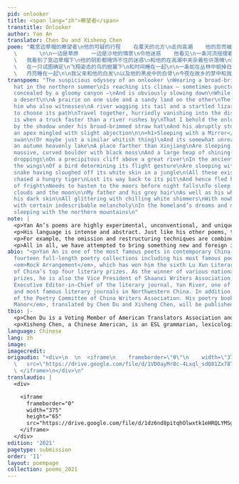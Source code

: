 ```yaml
---
pid: onlooker
title: <span lang="zh">瞭望者</span>
transtitle: Onlooker
author: Yan An
translator: Chen Du and Xisheng Chen
poem: "戴宽边草帽的瞭望者\n他的可疑的行程    在夏天的北方\n走向高潮    他的忽而被群峰突出\n忽而又被幽暗的峡谷藏匿的行程\n在渐渐靠近沙漠时\n明显地慢下来了
  \       \n\n一边是草原    一边是沙地的情景\n令他迷惑    他看见\n一条河流摇摆着尾巴\n和一条受惊的慌不择路的蜥蜴\n他们结伴而行    消失般地奔赴远处\n\n我是在一辆比河流跑得更快的卡车\n一晃而过时看到瞭望者的
  \   我看到了宽边草帽下\n他的阴影都掩饰不住的迷惑\n和他的在高潮中夹杂着些许落魄\n而忽然停下来的旅程\n\n<h1><span lang=\"zh\">和镜子睡在一起</span></h1>\n\n一只白天鹅\n（也许仅仅是一个类似的白乎乎的事物）\n和它的不太真实的白\n在秋天的天池里\n在比新疆还远的地方\n和镜子睡在一起\n\n一块有弯度的巨石和它的黑青苔\n和一大堆白花花的鸟粪\n在大河上空的危崖上\n在古代的风中
  \   在一只试图确定\n飞翔姿态的鸟的翅翼下\n和时间睡在一起\n\n一条蛇在丛林中蜕掉白皮\n（这一切只是在想象之中）\n追逐一只饥饿的老虎未果\n在迷失了返回洞穴的道路之后\n由于恐惧而仓皇逃窜\n天黑之前它要赶到旷野上\n和乌云
  \   月亮睡在一起\n\n我父亲和他的白发\n以及他的黑皮中的白骨\n今夜在故乡的梦中和我的梦中\n闪着无处安放的白花花的寒光\n和某种难以名状的忧伤\n和北方的群山睡在一起\n"
transpoem: "The suspicious odyssey of an onlooker \nWearing a broad-brimmed straw
  hat in the northern summer\nIs reaching its climax — sometimes punctuated by peaks\nOtherwise
  concealed by a gloomy canyon —\nAnd is obviously slowing down\nWhile gradually approaching
  a desert\n\nA prairie on one side and a sandy land on the other\nThe views bewilder
  him who also witnesses\nA river wagging its tail and a startled lizard \nToo desperate
  to choose its path\nTravel together, hurriedly vanishing into the distance\n\nIt
  is when a truck faster than a river rushes by\nThat I behold the onlooker, his bewilderment\nUnconcealable
  by the shadow under his broad-brimmed straw hat\nAnd his abruptly stopped journey\nWith
  an apex mingled with slight abjection\n\n<h1>Sleeping with a Mirror</h1>\n\nA white
  swan\n(Or maybe just a similar whitish thing)\nAnd its somewhat unreal whiteness\nIn
  an autumn heavenly lake\nA place farther than Xinjiang\nAre sleeping with a mirror\n\nA
  massive, curved boulder with black moss\nAnd a large heap of shining-white bird
  droppings\nOn a precipitous cliff above a great river\nIn the ancient wind, under
  the wings\nOf a bird determining its flight gesture\nAre sleeping with time\n\nA
  snake having sloughed off its white skin in a jungle\n(All these exist only in imagination)\nFruitlessly
  chased a hungry tiger\nLost its way back to its pit\nAnd hence fled hurriedly out
  of fright\nNeeds to hasten to the moors before night falls\nTo sleep with gloomy
  clouds and the moon\n\nMy father and his grey hair\nAs well as his white bones under
  his dark skin\nAll glittering with chilling white shimmers\nWith nowhere to rest\nAnd
  with certain indescribable melancholy\nIn the homeland’s dreams and mine tonight\nAre
  sleeping with the northern mountains\n"
note: |
  <p>Yan An’s poems are highly experimental, unconventional, and unique according to the standards and traditions of Chinese culture, considering their aesthetic value, contents, philosophical denotations and meanings. As a pioneer in modern Westernized Chinese poetry, Yan An has completely transformed Chinese readers’ concepts and understanding of poetry through his unique views about the universe, life, society, and people. His way of thinking is unusual and unconventional. His poems do not contain any of the Chinese elements traditionally and commonly depicted by other Chinese poets and even if they do, they are addressed from unique perspectives. Therefore, they can transcend the boundaries between nations and cultures, reaching for a wider audience across the world. In each of his poems, behind his boundless imagination, there lies a story and Yan An’s sentiments and understandings of life, people, society, and the universe.</p>
  <p>His language is intense and abstract. Just like his other poems, these poems are rich in imagery and literary devices, such as metaphor, personification, and parallelism. These literary devices have well served their purpose in the Chinese versions. Nevertheless, in their English versions, some transcreation techniques have to be exploited to retain the same or similar effect.</p>
  <p>For example, the omission and restructuring techniques are combined together in translating the first two lines of the first stanza of the poem “Onlooker.” In particular, “his” is omitted, “wearing a broad-brimmed straw hat” is restructured from the first line to the second line, and “the suspicious odyssey” is restructured from the second line to the third line. Also, the spaces are switched to English conventions to make the translation more elegant. In order to delete some of the spaces, conjunctions are used as in the case of “and” and “who” in the first and second line of the second stanza, respectively.</p>
  <p>All in all, we have attempted to bring something new and foreign into English to enrich it, by helping English poets and readers unleash their creativity, imagination, inspiration, and by bridging or integrating American and Chinese culture and ways of thinking. Also, we have endeavored to create some novel transcreation techniques to help with any future translation of Yan An’s poems.</p>
abio: "<p>Yan An is one of the most famous poets in contemporary China, author of
  fourteen full-length poetry collections including his most famous poetry collection
  <em>Rock Arrangement</em>, which has won him the sixth Lu Xun Literary Prize, one
  of China’s top four literary prizes. As the winner of various national awards and
  prizes, he is also the Vice President of Shaanxi Writers Association, the head and
  Executive Editor-in-Chief of the literary journal, Yan River, one of the oldest
  and most famous literary journals in Northwestern China. In addition, he is a member
  of the Poetry Committee of China Writers Association. His poetry book <em>A Naturalist’s
  Manor</em>, translated by Chen Du and Xisheng Chen, will be published by Chax Press.</p>"
tbio: |-
  <p>Chen Du is a Voting Member of American Translators Association and a member of the Translators Association of China with a Master’s Degree in Biophysics from Roswell Park Cancer Institute, the State University of New York at Buffalo and a Master’s Degree in Radio Physics from the Chinese Academy of Sciences. She revised more than eight chapters of the Chinese translation of the biography of Helen Snow, <em>Helen Foster Snow – An American Woman in Revolutionary China</em>. In the United States, her translations have appeared in <em>Columbia Journal</em>, <em>Lunch Ticket</em>, <em>Pilgrimage</em>, the <em>Los Angeles Review</em>, and elsewhere. Three poems co-translated by her and Xisheng Chen were finalists in the Gabo Prize for Literature in Translation and Multilingual Texts in 2020. She is also the author of the book <em>Successful Personal Statements</em>. Find her online at ofsea.com.</p>
  <p>Xisheng Chen, a Chinese American, is an ESL grammarian, lexicologist, linguist, translator and educator. His educational background includes: a BA and an MA from Fudan University, Shanghai, China, and a Mandarin Healthcare Interpreter Certificate from the City College of San Francisco. His working history includes: translator for Shanghai TV Station, Evening English News; Lecturer at Jiangnan University, Wuxi, China; Adjunct Professor at the Departments of English and Social Sciences of Trine University (formerly Tri-State University), Angola, Indiana; notary public; and contract high-tech translator for Futurewei Technologies, Inc. in Santa Clara, California. As a translator for over three decades, he has published a lot of translations in various fields in newspapers and journals in China and abroad. Three poems co-translated by him and Chen Du were finalists in the Gabo Prize for Literature in Translation and Multilingual Texts in 2020.</p>
language: Chinese
lang: zh
image: 
imagecredit: 
origaudio: "<div>\n  \n  <iframe\n    frameborder=\"0\"\n    width=\"375\"\n    height=\"65\"\n
  \   src=\"https://drive.google.com/file/d/1VD0ayMr8c-4Lxql_sdQ81Zx78TAORHuY/preview\">\n
  \ </iframe>\n</div>\n"
translaudio: |
  <div>

    <iframe
      frameborder="0"
      width="375"
      height="65"
      src="https://drive.google.com/file/d/1dz6nd8pitqhOlwxtk1eHRQLYMSgiytJf/preview">
    </iframe>
  </div>
edition: '2021'
pagetype: submission
order: '11'
layout: poempage
collection: poems_2021
---
```

